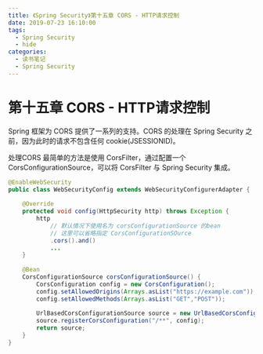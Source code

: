 ```yaml
---
title: 《Spring Security》第十五章 CORS - HTTP请求控制
date: 2019-07-23 16:10:00
tags:
  - Spring Security
  - hide
categories:
  - 读书笔记
  - Spring Security
---
```


# 第十五章 CORS - HTTP请求控制

Spring 框架为 CORS 提供了一系列的支持。CORS 的处理在 Spring Security 之前，因为此时的请求不包含任何 cookie(JSESSIONID)。

处理CORS 最简单的方法是使用 CorsFilter，通过配置一个 CorsConfigurationSource，可以将 CorsFilter 与 Spring Security 集成。

```java
@EnableWebSecurity
public class WebSecurityConfig extends WebSecurityConfigurerAdapter {
    
    @Override
    protected void config(HttpSecurity http) throws Exception {
        http
            // 默认情况下使用名为 corsConfigurationSource 的bean
            // 这里可以省略指定 CorsConfigurationSOurce
            .cors().and()
            ...
    }
    
    @Bean
    CorsConfigurationSource corsConfigurationSource() {
        CorsConfiguration config = new CorsConfiguration();
        config.setAllowedOrigins(Arrays.asList("https://example.com"));
        config.setAllowedMethods(Arrays.asList("GET","POST"));
        
        UrlBasedCorsConfigurationSource source = new UrlBasedCorsConfigurationSource();
        source.registerCorsConfiguration("/**", config);
        return source;
    }
}
```

